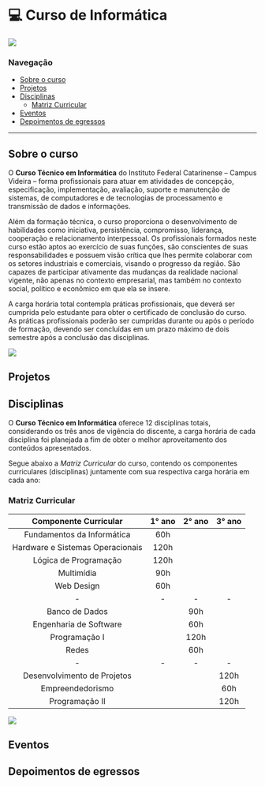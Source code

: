 # :computer: Curso de Informática

<a href="https://www.instagram.com/ifc.oficial.videira/"><img src="https://img.shields.io/badge/Instagram-ifc.oficial.videira-e4465e.svg?style=for-the-badge&logo=Instagram&logoWidth=30&labelColor=fafafa"/></a>

### Navegação

<ul>
    <li>
        <a href="#sobre-o-curso">Sobre o curso</a>
        </li>
        <li>
            <a href="#projetos">Projetos</a>
        </li>
        <li>
            <a href="#disciplinas">Disciplinas</a>
            <ul>
                <li>
                    <a href="#matriz-curricular">Matriz Curricular</a>
                </li>
            </ul>
        </li>
        <li>
            <a href="#eventos">Eventos</a>
        </li>
        <li>
            <a href="#depoimentos-de-egressos">Depoimentos de egressos</a>
        </li>
</ul>

<hr/>

## Sobre o curso

O **Curso Técnico em Informática** do Instituto Federal Catarinense – Campus Videira – forma profissionais para atuar em atividades de concepção, especificação, implementação, avaliação, suporte e manutenção de sistemas, de computadores e de tecnologias de processamento e transmissão de dados e informações.

Além da formação técnica, o curso proporciona o desenvolvimento de habilidades como iniciativa, persistência, compromisso, liderança, cooperação e relacionamento interpessoal. Os profissionais formados neste curso estão aptos ao exercício de suas funções, são conscientes de suas responsabilidades e possuem visão crítica que lhes permite colaborar com os setores industriais e comerciais, visando o progresso da região. São capazes de participar ativamente das mudanças da realidade nacional vigente, não apenas no contexto empresarial, mas também no contexto social, político e econômico em que ela se insere.

A carga horária total contempla práticas profissionais, que deverá ser cumprida pelo estudante para obter o certificado de conclusão do curso. As práticas profissionais poderão ser cumpridas durante ou após o período de formação, devendo ser concluídas em um prazo máximo de dois semestre após a conclusão das disciplinas.
 
<a href="src/pages/sobre.md"><img src="https://img.shields.io/badge/-Mais%20informa%C3%A7%C3%B5es%20sobre%20o%20curso-green?style=for-the-badge&color=037623"/></a>
 

## Projetos

## Disciplinas

O **Curso Técnico em Informática** oferece 12 disciplinas totais, considerando os três anos de vigência do discente, a carga horária de cada disciplina foi planejada a fim de obter o melhor aproveitamento dos conteúdos apresentados.

Segue abaixo a *Matriz Curricular* do curso, contendo os componentes curriculares (disciplinas) juntamente com sua respectiva carga horária em cada ano:

### Matriz Curricular

Componente Curricular | 1° ano | 2° ano | 3° ano |
:------:  | :-------:  |  :-------: | :--------: |
Fundamentos da Informática | 60h 
Hardware e Sistemas Operacionais | 120h
Lógica de Programação | 120h 
Multimídia | 90h  
Web Design | 60h
-| - | - | - |
Banco de Dados | | 90h 
Engenharia de Software | | 60h 
Programação I | | 120h
Redes | | 60h
-| - | - | - |
Desenvolvimento de Projetos | | | 120h
Empreendedorismo | | | 60h
Programação II | | | 120h

<a href="src/pages/disciplinas.md"><img src="https://img.shields.io/badge/-Mais%20informa%C3%A7%C3%B5es%20sobre%20as%20disciplinas-green?style=for-the-badge&color=037623"/></a>

## Eventos

## Depoimentos de egressos
